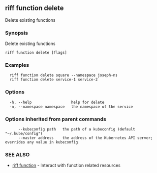 ## riff function delete

Delete existing functions

### Synopsis

Delete existing functions

```
riff function delete [flags]
```

### Examples

```
  riff function delete square --namespace joseph-ns
  riff function delete service-1 service-2
```

### Options

```
  -h, --help                  help for delete
  -n, --namespace namespace   the namespace of the service
```

### Options inherited from parent commands

```
      --kubeconfig path   the path of a kubeconfig (default "~/.kube/config")
      --master address    the address of the Kubernetes API server; overrides any value in kubeconfig
```

### SEE ALSO

* [riff function](riff_function.md)	 - Interact with function related resources

